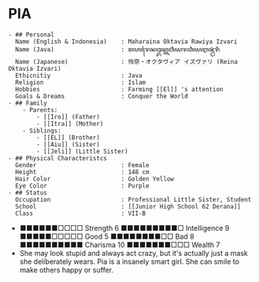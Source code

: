 # PIA
	- ## Personal
	  Name (English & Indonesia)    : Maharaina Oktavia Rawiya Izvari  
	  Name (Java)                   : ꦩꦲꦫꦻꦤꦎꦏ꧀ꦠꦮ꦳ꦶꦪꦫꦮꦶꦪꦆꦗ꦳꧀ꦮ꦳ꦫꦶ  
	  Name (Japanese)               : 怜奈・オクタヴィア イズヴァリ (Reina Oktavia Izvari)  
	  Ethicnitiy                    : Java  
	  Religion                      : Islam  
	  Hobbies                       : Farming [[El]] 's attention  
	  Goals & Dreams                : Conquer the World
	- ## Family
		- Parents:
			- [[Iro]] (Father)
			- [[Itra]] (Mother)
		- Siblings:
			- [[EL]] (Brother)
			- [[Aiu]] (Sister)
			- [[Jeli]] (Little Sister)
	- ## Physical Characteristcs
	  Gender                        : Female  
	  Height                        : 148 cm  
	  Hair Color                    : Golden Yellow  
	  Eye Color                     : Purple
	- ## Status
	  Occupation                    : Professional Little Sister, Student  
	  School                        : [[Junior High School 62 Derana]] 
	  Class                         : VII-B
- ■■■■■■□□□□ Strength	6     ■■■■■■■■■□ Intelligence 9
  ■■■■■□□□□□ Good     5     ■■■■■■■■□□ Bad          8
  ■■■■■■■■■■ Charisma	10    ■■■■■■■□□□ Wealth       7
- She may look stupid and always act crazy, but it's actually just a mask she deliberately wears. Pia is a insanely smart girl. She can smile to make others happy or suffer.
